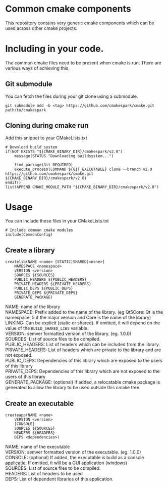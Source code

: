 # Common cmake components

This repository contains very generic cmake components which can be used across other cmake projects.

# Including in your code.
The common cmake files need to be present when cmake is run.
There are various ways of achieving this.

## Git submodule
You can fetch the files during your git clone using a submodule.
```
git submodule add -b <tag> https://github.com/cmakespark/cmake.git path/to/cmakespark
```

## Cloning during cmake run
Add this snippet to your CMakeLists.txt
```
# Download build system
if(NOT EXISTS "${CMAKE_BINARY_DIR}/cmakespark/v2.0")
    message(STATUS "Downloading buildsystem...")

    find_package(Git REQUIRED)
    execute_process(COMMAND ${GIT_EXECUTABLE} clone --branch v2.0 https://github.com/cmakespark/cmake.git ${CMAKE_BINARY_DIR}/cmakespark/v2.0)
endif()
list(APPEND CMAKE_MODULE_PATH "${CMAKE_BINARY_DIR}/cmakespark/v2.0")
```

# Usage

You can include these files in your CMakeLists.txt
```
# Include common cmake modules
include(CommonConfig)
```

## Create a library

```
createlib(NAME <name> [STATIC|SHARED|<none>]
    NAMESPACE <namespace>
    VERSION <version>
    SOURCES ${SOURCES}
    PUBLIC_HEADERS ${PUBLIC_HEADERS}
    PRIVATE_HEADERS ${PRIVATE_HEADERS}
    PUBLIC_DEPS ${PUBLIC_DEPS}
    PRIVATE_DEPS ${PRIVATE_DEPS}
    GENERATE_PACKAGE)
```
NAME: name of the library  
NAMESPACE: Prefix added to the name of the library. (eg Qt5Core: Qt is the namespace, 5 if the major version and Core is the name of the library)  
LINKING: Can be explicit (static or shared). If omitted, it will depend on the value of the ```BUILD_SHARED_LIBS``` variable.  
VERSION: semver formatted version of the library. (eg. 1.0.0)  
SOURCES: List of source files to be compiled.  
PUBLIC_HEADERS: List of headers which can be included from the library.  
PRIVATE_HEADERS: List of headers which are private to the library and are not exposed.  
PUBLIC_DEPS: Dependencies of this library which are exposed to the users of this library  
PRIVATE_DEPS: Dependencies of this library which are not exposed to the users of this library  
GENERATE_PACKAGE: (optional) If added, a relocatable cmake package is generated to allow the library to be used outside this cmake tree.

## Create an executable

```
createapp(NAME <name>
    VERSION <version>
    [CONSOLE]
    SOURCES ${SOURCES}
    HEADERS ${HEADERS}
    DEPS <dependencies>)
```
NAME: name of the executable  
VERSION: semver formatted version of the executable. (eg. 1.0.0)  
CONSOLE: (optional) If added, the executable is build as a console applicatie. If omitted, it will be a GUI application (windows)  
SOURCES: List of source files to be compiled.  
HEADERS: List of headers to be used  
DEPS: List of dependent libraries of this application.  
